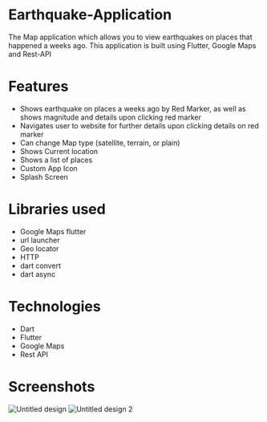 # Earthquake-Application
The Map application which allows you to view earthquakes on places that happened a weeks ago. This application is built using Flutter, Google Maps and Rest-API

# Features
* Shows earthquake on places a weeks ago by Red Marker, as well as shows magnitude and details upon clicking red marker
* Navigates user to website for further details upon clicking details on red marker
* Can change Map type (satellite, terrain, or plain)
* Shows Current location
* Shows a list of places
* Custom App Icon
* Splash Screen


# Libraries used
* Google Maps flutter
* url launcher
* Geo locator
* HTTP
* dart convert
* dart async

# Technologies
* Dart
* Flutter
* Google Maps
* Rest API

# Screenshots

![Untitled design](https://user-images.githubusercontent.com/4027728/216528056-f8df2c87-1633-457e-a546-f409ade6d606.png)
![Untitled design 2](https://user-images.githubusercontent.com/4027728/216528061-f1b9fb20-eb2c-4751-b5a7-11b3c565246f.png)
